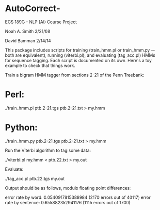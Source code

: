 # AutoCorrect-
ECS 189G - NLP (AI) Course Project

Noah A. Smith
2/21/08

David Bamman
2/14/14

This package includes scripts for training (train_hmm.pl or train_hmm.py -- both are equivalent), running (viterbi.pl), and evaluating (tag_acc.pl) HMMs for sequence tagging.  Each script is documented on its own.  Here's a toy example to check that things work.

Train a bigram HMM tagger from sections 2-21 of the Penn Treebank:

  # Perl:
  ./train_hmm.pl ptb.2-21.tgs ptb.2-21.txt > my.hmm

  # Python:
  ./train_hmm.py ptb.2-21.tgs ptb.2-21.txt > my.hmm

Run the Viterbi algorithm to tag some data:

  ./viterbi.pl my.hmm < ptb.22.txt > my.out

Evaluate:

  ./tag_acc.pl ptb.22.tgs my.out

Output should be as follows, modulo floating point differences:

error rate by word:      0.0540917815389984 (2170 errors out of 40117)
error rate by sentence:  0.655882352941176 (1115 errors out of 1700)
